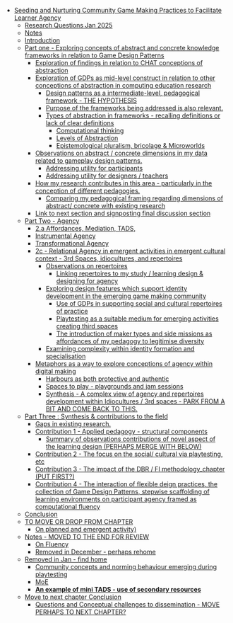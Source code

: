 -   [Seeding and Nurturing Community Game Making Practices to Facilitate
    Learner
    Agency](#seeding-and-nurturing-community-game-making-practices-to-facilitate-learner-agency)
    -   [Research Questions Jan 2025](#research-questions-jan-2025)
    -   [Notes](#notes)
    -   [Introduction](#introduction)
    -   [Part one - Exploring concepts of abstract and concrete
        knowledge frameworks in relation to Game Design
        Patterns](#part-one---exploring-concepts-of-abstract-and-concrete-knowledge-frameworks-in-relation-to-game-design-patterns)
        -   [Exploration of findings in relation to CHAT conceptions of
            abstraction](#exploration-of-findings-in-relation-to-chat-conceptions-of-abstraction)
        -   [Exploration of GDPs as mid-level construct in relation to
            other conceptions of abstraction in computing education
            research](#exploration-of-gdps-as-mid-level-construct-in-relation-to-other-conceptions-of-abstraction-in-computing-education-research)
            -   [Design patterns as a intermediate-level, pedagogical
                framework - THE
                HYPOTHESIS](#design-patterns-as-a-intermediate-level-pedagogical-framework---the-hypothesis)
            -   [Purpose of the frameworks being addressed is also
                relevant.](#purpose-of-the-frameworks-being-addressed-is-also-relevant.)
            -   [Types of abstraction in frameworks - recalling
                definitions or lack of clear
                definitions](#types-of-abstraction-in-frameworks---recalling-definitions-or-lack-of-clear-definitions)
                -   [Computational thinking](#computational-thinking)
                -   [Levels of Abstraction](#levels-of-abstraction)
                -   [Epistemological pluralism, bricolage &
                    Microworlds](#epistemological-pluralism-bricolage-microworlds)
        -   [Observations on abstract / concrete dimensions in my data
            related to gameplay design
            patterns.](#observations-on-abstract-concrete-dimensions-in-my-data-related-to-gameplay-design-patterns.)
            -   [Addressing utility for
                participants](#addressing-utility-for-participants)
            -   [Addressing utility for designers /
                teachers](#addressing-utility-for-designers-teachers)
        -   [How my research contributes in this area - particularly in
            the conception of different
            pedagogies.](#how-my-research-contributes-in-this-area---particularly-in-the-conception-of-different-pedagogies.)
            -   [Comparing my pedagogical framing regarding dimensions
                of abstract/ concrete with existing
                research](#comparing-my-pedagogical-framing-regarding-dimensions-of-abstract-concrete-with-existing-research)
        -   [Link to next section and signposting final discussion
            section](#link-to-next-section-and-signposting-final-discussion-section)
    -   [Part Two - Agency](#part-two---agency)
        -   [2.a Affordances, Mediation,
            TADS,](#a-affordances-mediation-tads)
        -   [Instrumental Agency](#instrumental-agency)
        -   [Transformational Agency](#transformational-agency)
        -   [2c - Relational Agency in emergent activities in emergent
            cultural context - 3rd Spaces, idiocultures, and
            repertoires](#c---relational-agency-in-emergent-activities-in-emergent-cultural-context---3rd-spaces-idiocultures-and-repertoires)
            -   [Observations on
                repertoires](#observations-on-repertoires)
                -   [Linking repertoires to my study / learning design &
                    designing for
                    agency](#linking-repertoires-to-my-study-learning-design-designing-for-agency)
            -   [Exploring design features which support identity
                development in the emerging game making
                community](#exploring-design-features-which-support-identity-development-in-the-emerging-game-making-community)
                -   [Use of GDPs in supporting social and cultural
                    repertoires of
                    practice](#use-of-gdps-in-supporting-social-and-cultural-repertoires-of-practice)
                -   [Playtesting as a suitable medium for emerging
                    activities creating third
                    spaces](#playtesting-as-a-suitable-medium-for-emerging-activities-creating-third-spaces)
                -   [The introduction of maker types and side missions
                    as affordances of my pedagogy to legitimise
                    diversity](#the-introduction-of-maker-types-and-side-missions-as-affordances-of-my-pedagogy-to-legitimise-diversity)
            -   [Examining complexity within identity formation and
                specialisation](#examining-complexity-within-identity-formation-and-specialisation)
        -   [Metaphors as a way to explore conceptions of agency within
            digital
            making](#metaphors-as-a-way-to-explore-conceptions-of-agency-within-digital-making)
            -   [Harbours as both protective and
                authentic](#harbours-as-both-protective-and-authentic)
            -   [Spaces to play - playgrounds and jam
                sessions](#spaces-to-play---playgrounds-and-jam-sessions)
            -   [Synthesis - A complex view of agency and repertoires
                development within Idiocultures / 3rd spaces - PARK FROM
                A BIT AND COME BACK TO
                THIS.](#synthesis---a-complex-view-of-agency-and-repertoires-development-within-idiocultures-3rd-spaces---park-from-a-bit-and-come-back-to-this.)
    -   [Part Three : Synthesis & contributions to the
        field](#part-three-synthesis-contributions-to-the-field)
        -   [Gaps in existing research.](#gaps-in-existing-research.)
        -   [Contribution 1 - Applied pedagogy - structural
            components](#contribution-1---applied-pedagogy---structural-components)
            -   [Summary of observations contributions of novel aspect
                of the learning design (PERHAPS MERGE WITH
                BELOW)](#summary-of-observations-contributions-of-novel-aspect-of-the-learning-design-perhaps-merge-with-below)
        -   [Contribution 2 - The focus on the social/ cultural via
            playtesting,
            etc](#contribution-2---the-focus-on-the-social-cultural-via-playtesting-etc)
        -   [Contribution 3 - The impact of the DBR / FI
            methodology_chapter (PUT
            FIRST?)](#contribution-3---the-impact-of-the-dbr-fi-methodology_chapter-put-first)
        -   [Contribution 4 - The interaction of flexible deign
            practices, the collection of Game Design Patterns, stepwise
            scaffolding of learning environments on participant agency
            framed as computational
            fluency](#contribution-4---the-interaction-of-flexible-deign-practices-the-collection-of-game-design-patterns-stepwise-scaffolding-of-learning-environments-on-participant-agency-framed-as-computational-fluency)
    -   [Conclusion](#conclusion)
    -   [TO MOVE OR DROP FROM CHAPTER](#to-move-or-drop-from-chapter)
        -   [On planned and emergent
            activity)](#on-planned-and-emergent-activity)
    -   [Notes - MOVED TO THE END FOR
        REVIEW](#notes---moved-to-the-end-for-review)
        -   [On Fluency](#on-fluency)
        -   [Removed in December - perhaps
            rehome](#removed-in-december---perhaps-rehome)
    -   [Removed in Jan - find home](#removed-in-jan---find-home)
        -   [Community concepts and norming behaviour emerging during
            playtesting](#community-concepts-and-norming-behaviour-emerging-during-playtesting)
        -   [MoE](#moe)
        -   [**An example of mini TADS - use of secondary
            resources**](#an-example-of-mini-tads---use-of-secondary-resources)
    -   [Move to next chapter
        Conclusion](#move-to-next-chapter-conclusion)
        -   [Questions and Conceptual challenges to dissemination - MOVE
            PERHAPS TO NEXT
            CHAPTER?](#questions-and-conceptual-challenges-to-dissemination---move-perhaps-to-next-chapter)
